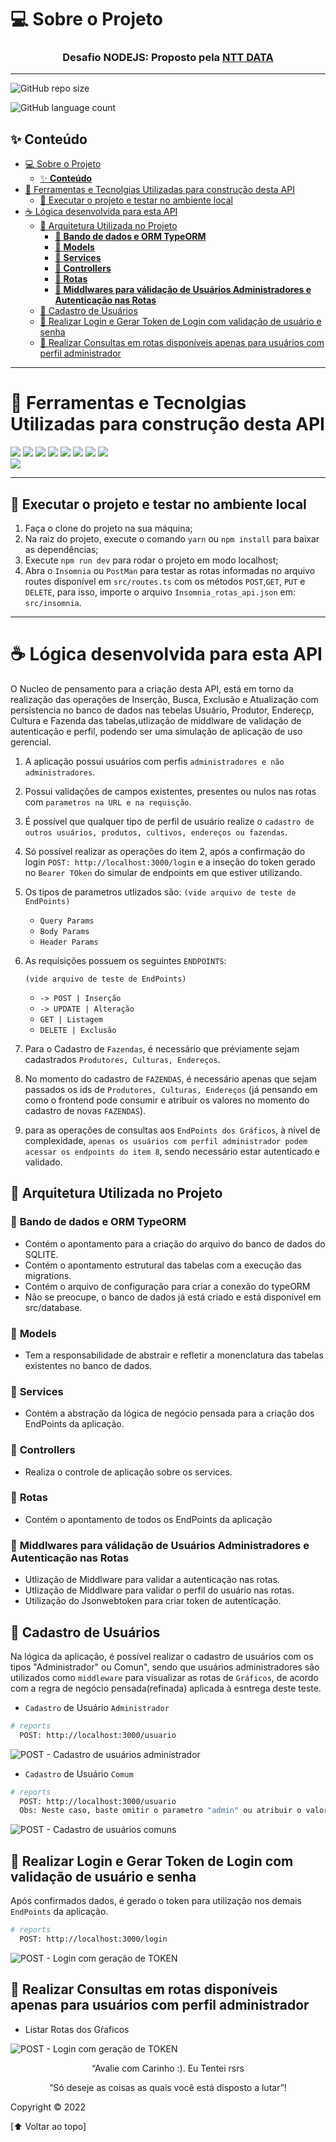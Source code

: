 # 💻 Sobre o Projeto
<h3 align="center">
  Desafio NODEJS: Proposto pela <a href="https://github.com/brain-ag/trabalhe-conosco"> NTT DATA </a>
</h3>

___

  ![GitHub repo size](https://img.shields.io/github/repo-size/vitorjobs/api_brain_agriculture?style=for-the-badge)

  ![GitHub language count](https://img.shields.io/github/languages/count/vitorjobs/api_brain_agriculture?style=for-the-badge)

## ✨ **Conteúdo**
- [💻 Sobre o Projeto](#-sobre-o-projeto)
  - [✨ **Conteúdo**](#-conteúdo)
- [🚀 Ferramentas e Tecnolgias Utilizadas para construção desta API](#-ferramentas-e-tecnolgias-utilizadas-para-construção-desta-api)
  - [🚧 Executar o projeto e testar no ambiente local](#-executar-o-projeto-e-testar-no-ambiente-local)
- [☕ Lógica desenvolvida para esta API](#-lógica-desenvolvida-para-esta-api)
  - [🚧 Arquitetura Utilizada no Projeto](#-arquitetura-utilizada-no-projeto)
    - [📝 **Bando de dados e ORM TypeORM**](#-bando-de-dados-e-orm-typeorm)
    - [📝 **Models**](#-models)
    - [📝 **Services**](#-services)
    - [📝 **Controllers**](#-controllers)
    - [📝 **Rotas**](#-rotas)
    - [📝 **Middlwares para válidação de Usuários Administradores e Autenticação nas Rotas**](#-middlwares-para-válidação-de-usuários-administradores-e-autenticação-nas-rotas)
  - [🚧 Cadastro de Usuários](#-cadastro-de-usuários)
  - [🚧 Realizar Login e Gerar Token de Login com validação de usuário e senha](#-realizar-login-e-gerar-token-de-login-com-validação-de-usuário-e-senha)
  - [🚧 Realizar Consultas em rotas disponíveis apenas para usuários com perfil administrador](#-realizar-consultas-em-rotas-disponíveis-apenas-para-usuários-com-perfil-administrador)
___

# 🚀 Ferramentas e Tecnolgias Utilizadas para construção desta API
  ![](https://img.shields.io/badge/Node.js-43853D?style=for-the-badge&logo=node.js&logoColor=white)
  ![](https://img.shields.io/badge/TypeScript-007ACC?style=for-the-badge&logo=typescript&logoColor=white)
  ![](https://img.shields.io/badge/SQLite-07405E?style=for-the-badge&logo=sqlite&logoColor=white)
  ![](https://img.shields.io/badge/visualStudio-3498DB?style=for-the-badge&logo=visualstudiocode&logoColor=white")
  ![](https://img.shields.io/badge/Markdown-000000?style=for-the-badge&logo=markdown&logoColor=white) 
  ![](https://img.shields.io/badge/JavaScript-F7DF1E?style=for-the-badge&logo=javascript&logoColor=black)
  ![](https://img.shields.io/badge/Git-E34F26?style=for-the-badge&logo=git&logoColor=white)
  ![](https://img.shields.io/badge/GitHub-100000?style=for-the-badge&logo=github&logoColor=white)  
  ![](https://img.shields.io/badge/Linux-7B42BC?style=for-the-badge&logo=linux&logoColor=black)

____

## 🚧 Executar o projeto e testar no ambiente local
1. Faça o clone do projeto na sua máquina;
2. Na raiz do projeto, execute o comando `yarn` ou `npm install` para baixar as dependências;
3. Execute `npm run dev` para rodar o projeto em modo localhost;
4. Abra o `Insomnia` ou `PostMan` para testar as rotas informadas no arquivo routes disponível em `src/routes.ts` com os métodos `POST`,`GET`, `PUT` e `DELETE`, para isso, importe o arquivo `Insomnia_rotas_api.json` em: `src/insomnia`.
___

# ☕ Lógica desenvolvida para esta API
O Nucleo de pensamento para a criação desta API, está em torno da realização das operações de Inserção, Busca, Exclusão e Atualização com persistencia no banco de dados nas tebelas Usuário, Produtor, Endereçp, Cultura e Fazenda  das tabelas,utlização de middlware de validação de autenticação e perfil, podendo ser uma simulação de aplicação de uso gerencial.

 1. A aplicação possui usuários com perfis `administradores e não administradores`.
 2. Possui validações de campos existentes, presentes ou nulos nas rotas com `parametros na URL e na requisção`.
 3. É possível que qualquer tipo de perfil de usuário realize o `cadastro de outros usuários, produtos, cultivos, endereços ou fazendas`. 
 4. Só possível realizar as operações do item 2, após a confirmação do login `POST: http://localhost:3000/login` e a inseção do token gerado no `Bearer TOken` do simular de endpoints em que estiver utilizando.
 5. Os tipos de parametros utlizados são: 
    ``(vide arquivo de teste de EndPoints)``
      - `Query Params`
      - `Body Params` 
      - `Header Params`
     
 6. As requisições possuem os seguintes `ENDPOINTS`:
    
    ``(vide arquivo de teste de EndPoints)``
     - `-> POST | Inserção` 
     - `-> UPDATE | Alteração`
     - `GET | Listagem` 
     - `DELETE | Exclusão`
   
     
 7. Para o Cadastro de `Fazendas`, é necessário que préviamente sejam cadastrados `Produtores, Culturas, Endereços`. 
 8. No momento do cadastro de `FAZENDAS`, é necessário apenas que sejam passados os ids de `Produtores, Culturas, Endereços` (já pensando em como o frontend pode consumir e atribuír os valores no momento do cadastro de novas `FAZENDAS`).
 9.  para as operações de consultas aos `EndPoints dos Gráficos`, à nível de complexidade, `apenas os usuários com perfil administrador podem acessar os endpoints do item 8`, sendo necessário estar autenticado e validado.
 
## 🚧 Arquitetura Utilizada no Projeto
### 📝 **Bando de dados e ORM TypeORM**
  * Contém o apontamento para a criação do arquivo do banco de dados do SQLITE.
  * Contém o apontamento estrutural das tabelas com a execução das migrations.
  * Contém o arquivo de configuração para criar a conexão do typeORM
  * Não se preocupe, o banco de dados já está criado e está disponível em src/database.

  ### 📝 **Models**
  * Tem a responsabilidade de abstrair e refletir a monenclatura das tabelas existentes no banco de dados.
  
  ### 📝 **Services**
  * Contém a abstração da lógica de negócio pensada para a criação dos EndPoints da aplicação.
   
  ### 📝 **Controllers**
  * Realiza o controle de aplicação sobre os services.
  
  ### 📝 **Rotas**
  *  Contém o apontamento de todos os EndPoints da aplicação

  ### 📝 **Middlwares para válidação de Usuários Administradores e Autenticação nas Rotas**
  * Utlização de Middlware para validar a autenticação nas rotas.
  * Utlização de Middlware para validar o perfil do usuário nas rotas.
  * Utilização do Jsonwebtoken para criar token de autenticação.


## 🚧 Cadastro de Usuários

Na lógica da aplicação, é possível realizar o cadastro de usuários com os tipos "Administrador" ou Comun", sendo que usuários administradores são utilizados como `middleware` para visualizar as rotas de `Gráficos`, de acordo com a regra de negócio pensada(refinada) aplicada à esntrega deste teste.

* `Cadastro` de Usuário `Administrador`
```bash
# reports
  POST: http://localhost:3000/usuario
```
![POST - Cadastro de usuários administrador](.github/img/UserAdmin.gif "POST - Cadastro de usuários administrador")


* `Cadastro` de Usuário `Comum`
```bash
# reports
  POST: http://localhost:3000/usuario
  Obs: Neste caso, baste omitir o parametro "admin" ou atribuir o valor "false".
```
![POST - Cadastro de usuários comuns](.github/img/UserNaoAdmin.gif "POST - Cadastro de usuários comuns")


## 🚧 Realizar Login e Gerar Token de Login com validação de usuário e senha
Após confirmados dados, é gerado o token para utilização nos demais `EndPoints` da aplicação.

```bash
# reports
  POST: http://localhost:3000/login
```
![POST - Login com geração de TOKEN](.github/img/LoginToken.gif "POST - Login com geração de TOKEN")

## 🚧 Realizar Consultas em rotas disponíveis apenas para usuários com perfil administrador

* Listar Rotas dos Gŕaficos

![POST - Login com geração de TOKEN](.github/img/RotasGraficos.gif "POST - Login com geração de TOKEN")

<p align="center">“Avalie com Carinho :). Eu Tentei rsrs</blockquote>

<p align="center">“Só deseje as coisas as quais você está disposto a lutar”!</blockquote>

Copyright :copyright: 2022 

[⬆ Voltar ao topo]
